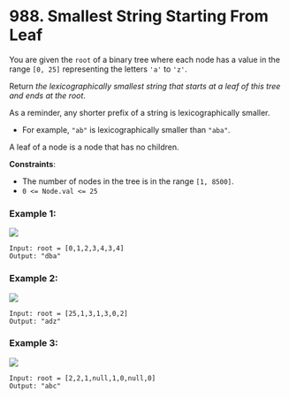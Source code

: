 # 988. Smallest String Starting From Leaf

You are given the `root` of a binary tree where each node has a value in the range `[0, 25]` representing the letters `'a'` to `'z'`.

Return *the lexicographically smallest string that starts at a leaf of this tree and ends at the root*.

As a reminder, any shorter prefix of a string is lexicographically smaller.

- For example, `"ab"` is lexicographically smaller than `"aba"`.

A leaf of a node is a node that has no children.

**Constraints**:
- The number of nodes in the tree is in the range `[1, 8500]`.
- `0 <= Node.val <= 25`

### Example 1:
![](https://assets.leetcode.com/uploads/2019/01/30/tree1.png)
```
Input: root = [0,1,2,3,4,3,4]
Output: "dba"
```

### Example 2:
![](https://assets.leetcode.com/uploads/2019/01/30/tree2.png)
```
Input: root = [25,1,3,1,3,0,2]
Output: "adz"
```

### Example 3:
![](https://assets.leetcode.com/uploads/2019/02/01/tree3.png)
```
Input: root = [2,2,1,null,1,0,null,0]
Output: "abc"
```